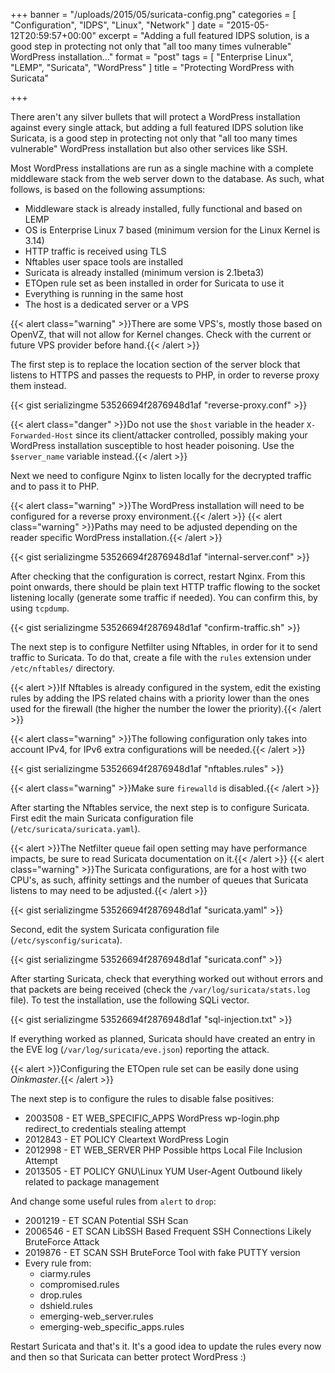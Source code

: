 +++
banner = "/uploads/2015/05/suricata-config.png"
categories = [ "Configuration", "IDPS", "Linux", "Network" ]
date = "2015-05-12T20:59:57+00:00"
excerpt = "Adding a full featured IDPS solution, is a good step in protecting not only that \"all too many times vulnerable\" WordPress installation..."
format = "post"
tags = [ "Enterprise Linux", "LEMP", "Suricata", "WordPress" ]
title = "Protecting WordPress with Suricata"

+++

There aren't any silver bullets that will protect a WordPress installation against every single attack, but adding a full featured IDPS solution like Suricata, is a good step in protecting not only that "all too many times vulnerable" WordPress installation but also other services like SSH.

<!--more-->

Most WordPress installations are run as a single machine with a complete middleware stack from the web server down to the database. As such, what follows, is based on the following assumptions:

* Middleware stack is already installed, fully functional and based on LEMP
* OS is Enterprise Linux 7 based (minimum version for the Linux Kernel is 3.14)
* HTTP traffic is received using TLS
* Nftables user space tools are installed
* Suricata is already installed (minimum version is 2.1beta3)
* ETOpen rule set as been installed in order for Suricata to use it
* Everything is running in the same host
* The host is a dedicated server or a VPS

{{< alert class="warning" >}}There are some VPS's, mostly those based on OpenVZ, that will not allow for Kernel changes. Check with the current or future VPS provider before hand.{{< /alert >}}

The first step is to replace the location section of the server block that listens to HTTPS and passes the requests to PHP, in order to reverse proxy them instead.

{{< gist serializingme 53526694f2876948d1af "reverse-proxy.conf" >}}

{{< alert class="danger" >}}Do not use the `$host` variable in the header `X-Forwarded-Host` since its client/attacker controlled, possibly making your WordPress installation susceptible to host header poisoning. Use the `$server_name` variable instead.{{< /alert >}}

Next we need to configure Nginx to listen locally for the decrypted traffic and to pass it to PHP.

{{< alert class="warning" >}}The WordPress installation will need to be configured for a reverse proxy environment.{{< /alert >}}
{{< alert class="warning" >}}Paths may need to be adjusted depending on the reader specific WordPress installation.{{< /alert >}}

{{< gist serializingme 53526694f2876948d1af "internal-server.conf" >}}

After checking that the configuration is correct, restart Nginx. From this point onwards, there should be plain text HTTP traffic flowing to the socket listening locally (generate some traffic if needed). You can confirm this, by using `tcpdump`.

{{< gist serializingme 53526694f2876948d1af "confirm-traffic.sh" >}}

The next step is to configure Netfilter using Nftables, in order for it to send traffic to Suricata. To do that, create a file with the `rules` extension under `/etc/nftables/` directory.

{{< alert >}}If Nftables is already configured in the system, edit the existing rules by adding the IPS related chains with a priority lower than the ones used for the firewall (the higher the number the lower the priority).{{< /alert >}}

{{< alert class="warning" >}}The following configuration only takes into account IPv4, for IPv6 extra configurations will be needed.{{< /alert >}}

{{< gist serializingme 53526694f2876948d1af "nftables.rules" >}}

{{< alert class="warning" >}}Make sure `firewalld` is disabled.{{< /alert >}}

After starting the Nftables service, the next step is to configure Suricata. First edit the main Suricata configuration file (`/etc/suricata/suricata.yaml`).

{{< alert >}}The Netfilter queue fail open setting may have performance impacts, be sure to read Suricata documentation on it.{{< /alert >}}
{{< alert class="warning" >}}The Suricata configurations, are for a host with two CPU's, as such, affinity settings and the number of queues that Suricata listens to may need to be adjusted.{{< /alert >}}

{{< gist serializingme 53526694f2876948d1af "suricata.yaml" >}}

Second, edit the system Suricata configuration file (`/etc/sysconfig/suricata`).

{{< gist serializingme 53526694f2876948d1af "suricata.conf" >}}

After starting Suricata, check that everything worked out without errors and that packets are being received (check the `/var/log/suricata/stats.log` file). To test the installation, use the following SQLi vector.

{{< gist serializingme 53526694f2876948d1af "sql-injection.txt" >}}

If everything worked as planned, Suricata should have created an entry in the EVE log (`/var/log/suricata/eve.json`) reporting the attack.

{{< alert >}}Configuring the ETOpen rule set can be easily done using *Oinkmaster*.{{< /alert >}}

The next step is to configure the rules to disable false positives:

* 2003508 - ET WEB\_SPECIFIC\_APPS WordPress wp-login.php redirect_to credentials stealing attempt
* 2012843 - ET POLICY Cleartext WordPress Login
* 2012998 - ET WEB_SERVER PHP Possible https Local File Inclusion Attempt
* 2013505 - ET POLICY GNU\Linux YUM User-Agent Outbound likely related to package management

And change some useful rules from `alert` to `drop`:

* 2001219 - ET SCAN Potential SSH Scan
* 2006546 - ET SCAN LibSSH Based Frequent SSH Connections Likely BruteForce Attack
* 2019876 - ET SCAN SSH BruteForce Tool with fake PUTTY version
* Every rule from:
  * ciarmy.rules
  * compromised.rules
  * drop.rules
  * dshield.rules
  * emerging-web_server.rules
  * emerging-web\_specific\_apps.rules

Restart Suricata and that's it. It's a good idea to update the rules every now and then so that Suricata can better protect WordPress :)
